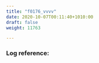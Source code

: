```yaml
---
title: "f0176_vvvv"
date: 2020-10-07T00:11:40+1010:00
draft: false
weight: 11763

---
```


### Log reference: <no value>

```

